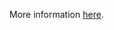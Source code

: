 More information [here](https://docs.prismacloud.io/en/enterprise-edition/policy-reference/azure-policies/azure-networking-policies/ensure-that-azure-container-container-group-is-deployed-into-virtual-network).
